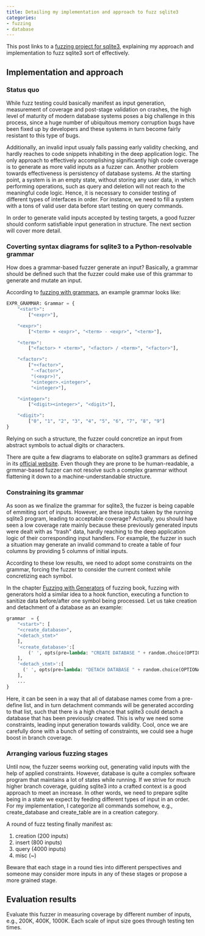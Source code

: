 ```yaml
---
title: Detailing my implementation and approach to fuzz sqlite3
categories:
- fuzzing
- database
---
```


This post links to a [fuzzing project for sqlite3](https://github.com/SaerTrial/sqlite-fuzzer), explaining my approach and implementation to fuzz sqlite3 sort of effectively.


## Implementation and approach

### Status quo

While fuzz testing could basically manifest as input generation, measurement of coverage and post-stage validation on crashes, the high level of maturity of modern database systems poses a big challenge in this process, since a huge number of ubiquitous memory corruption bugs have been fixed up by developers and these systems in turn become fairly resistant to this type of bugs. 

Additionally, an invalid input usualy fails passing early validity checking, and hardly reaches to code snippets inhabiting in the deep application logic. The only approach to effectively accomplishing significantly high code coverage is to generate as more valid inputs as a fuzzer can. Another problem towards effectiveness is persistency of database systems. At the starting point, a system is in an empty state, without storing any user data, in which performing operations, such as query and deletion will not reach to the meaningful code logic. Hence, it is necessary to consider testing of different types of interfaces in order. For instance, we need to fill a system with a tons of valid user data before start testing on query commands. 

In order to generate valid inputs accepted by testing targets, a good fuzzer should conform satisfiable input generation in structure. The next section will cover more detail. 

### Coverting syntax diagrams for sqlite3 to a Python-resolvable grammar

How does a grammar-based fuzzer generate an input? Basically, a grammar should be defined such that the fuzzer could make use of this grammar to generate and mutate an input. 

According to [fuzzing with grammars](https://www.fuzzingbook.org/html/Grammars.html#Visualizing-Grammars-as-Railroad-Diagrams), an example grammar looks like:
```python
EXPR_GRAMMAR: Grammar = {
    "<start>":
        ["<expr>"],

    "<expr>":
        ["<term> + <expr>", "<term> - <expr>", "<term>"],

    "<term>":
        ["<factor> * <term>", "<factor> / <term>", "<factor>"],

    "<factor>":
        ["+<factor>",
         "-<factor>",
         "(<expr>)",
         "<integer>.<integer>",
         "<integer>"],

    "<integer>":
        ["<digit><integer>", "<digit>"],

    "<digit>":
        ["0", "1", "2", "3", "4", "5", "6", "7", "8", "9"]
}
```

Relying on such a structure, the fuzzer could concretize an input from abstract symbols to actual digits or characters.


There are quite a few diagrams to elaborate on sqlite3 grammars as defined in its [official website](https://www.sqlite.org/syntaxdiagrams.html). Even though they are prone to be human-readable, a grmmar-based fuzzer can not resolve such a complex grammar without flattening it down to a machine-understandable structure. 

### Constraining its grammar

As soon as we finalize the grammar for sqlite3, the fuzzer is being capable of emmiting sort of inputs. However, are these inputs taken by the running sqlite3 program, leading to acceptable coverage? Actually, you should have seen a low coverage rate mainly because these previously generated inputs were dealt with as "trash" data, hardly reaching to the deep application logic of their corresponding input handlers. For example, the fuzzer in such a situation may generate an invalid command to create a table of four columns by providing 5 columns of initial inputs.

According to these low results, we need to adopt some constraints on the grammar, forcing the fuzzer to consider the current context while concretizing each symbol.

In the chapter [Fuzzing with Generators](https://www.fuzzingbook.org/html/GeneratorGrammarFuzzer.html) of fuzzing book, fuzzing with generators hold a similar idea to a hook function, executing a function to sanitize data before/after one symbol being processed. Let us take creation and detachment of a database as an example:
```python
grammar  = {
    "<start>": [
    "<create_database>",
    "<detach_stmt>"
    ],
    '<create_database>':[
        (' ', opts(pre=lambda: "CREATE DATABASE " + random.choice(OPTIONAL_DATABASE) + ";")),
    ],
    '<detach_stmt>':[
      (' ', opts(pre=lambda: "DETACH DATABASE " + random.choice(OPTIONAL_DATABASE) + ";")),
    ],
    ...
}
```

Here, it can be seen in a way that all of database names come from a pre-define list, and in turn detachment commands will be generated according to that list, such that there is a high chance that sqlite3 could detach a database that has been previously created. This is why we need some constraints, leading input generation towards validity. Cool, once we are carefully done with a bunch of setting of constraints, we could see a huge boost in branch coverage.

### Arranging various fuzzing stages

Until now, the fuzzer seems working out, generating valid inputs with the help of applied constraints. However, database is quite a complex software program that maintains a lot of states while running. If we strive for much higher branch coverage, guiding sqlite3 into a crafted context is a good approach to meet an increase. In other words, we need to prepare sqlite being in a state we expect by feeding different types of input in an order. For my implementation, I categorize all commands somehow, e.g., create_database and create_table are in a creation category.

A round of fuzz testing finally manifest as:
1. creation (200 inputs)
2. insert (800 inputs)
3. query (4000 inputs)
4. misc (~)

Beware that each stage in a round ties into different perspectives and someone may consider more inputs in any of these stages or propose a more grained stage.


## Evaluation results

Evaluate this fuzzer in measuring coverage by different number of inputs, e.g., 200K, 400K, 1000K. Each scale of input size goes through testing ten times.

